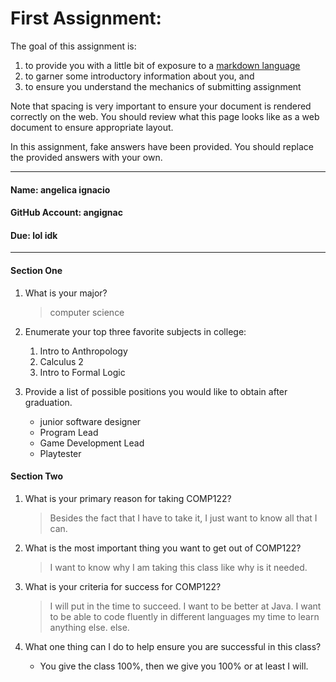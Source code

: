 # First Assignment:
The goal of this assignment is:
  1. to provide you with a little bit of exposure to a [markdown language](https://www.markdownguide.org)
  1. to garner some introductory information about you, and 
  1. to ensure you understand the mechanics of submitting assignment

Note that spacing is very important to ensure your document is rendered correctly on the web.
You should review what this page looks like as a web document to ensure appropriate layout.

In this assignment, fake answers have been provided. You should replace the provided answers with your own. 

---
#### Name: angelica ignacio                                            <!-- response -->
#### GitHub Account: angignac                                               <!-- response -->
#### Due: lol idk                                                      <!-- response -->

---
#### Section One
1. What is your major?
   > computer science                                                           <!-- response -->
   <!-- Place your response after the '>' ensuring you have at least one space after the '>' -->

1. Enumerate your top three favorite subjects in college:
   1. Intro to Anthropology                                                       <!-- response -->
   2. Calculus  2                                                <!-- response -->
   3. Intro to Formal Logic                                                <!-- response -->
   <!-- An ordered list will automatically have the line numbers updated for you. -->
 
1. Provide a list of possible positions you would like to obtain after graduation.
   * junior software designer                                                           <!-- response -->
   * Program Lead                                                                    <!-- response -->
   * Game Development Lead                                                             <!-- response -->
   * Playtester                                                              <!-- response -->                                                               <!-- response -->
  <!-- This is an example of an unordered list. -->
  <!-- Feel free to add or remove additional response lines as needed. -->

#### Section Two
1. What is your primary reason for taking COMP122?
   > Besides the fact that I have to take it, I just want to know all that I can.                           <!-- response -->

1. What is the most important thing you want to get out of COMP122?
   > I want to know why I am taking this class like why is it needed.                           <!-- response -->

1. What is your criteria for success for COMP122?
   > I will put in the time to succeed.          <!-- response -->
   > I want to be better at Java.               <!-- response -->
   >  I want to be able to code fluently in different languages           <!-- response -->
   > my time to learn anything else.                                        <!-- response -->
   > else.                                                                  <!-- response -->
   >                                                                        <!-- response -->
   <!-- The above is an example of a multi-line response. -->
   <!-- Feel free to add or remove additional response lines as needed. -->

1. What one thing can I do to help ensure you are successful in this class?
   * You give the class 100%, then we give you 100% or at least I will.                                               <!-- response -->


